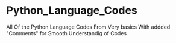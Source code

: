 # Python_Language_Codes
All Of the Python Language Codes From Very basics With addded "Comments" for Smooth Understandig of Codes
